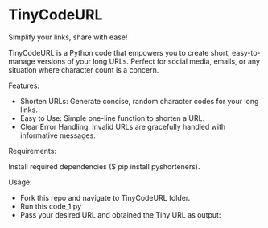 # TinyCodeURL

Simplify your links, share with ease!

TinyCodeURL is a Python code that empowers you to create short, easy-to-manage versions of your long URLs. Perfect for social media, emails, or any situation where character count is a concern.

Features:

* Shorten URLs: Generate concise, random character codes for your long links.
* Easy to Use: Simple one-line function to shorten a URL.
* Clear Error Handling: Invalid URLs are gracefully handled with informative messages.

Requirements:

Install required dependencies ($ pip install pyshorteners).

Usage:

* Fork this repo and navigate to TinyCodeURL folder.
* Run this code_1.py 
* Pass your desired URL and obtained the Tiny URL as output: